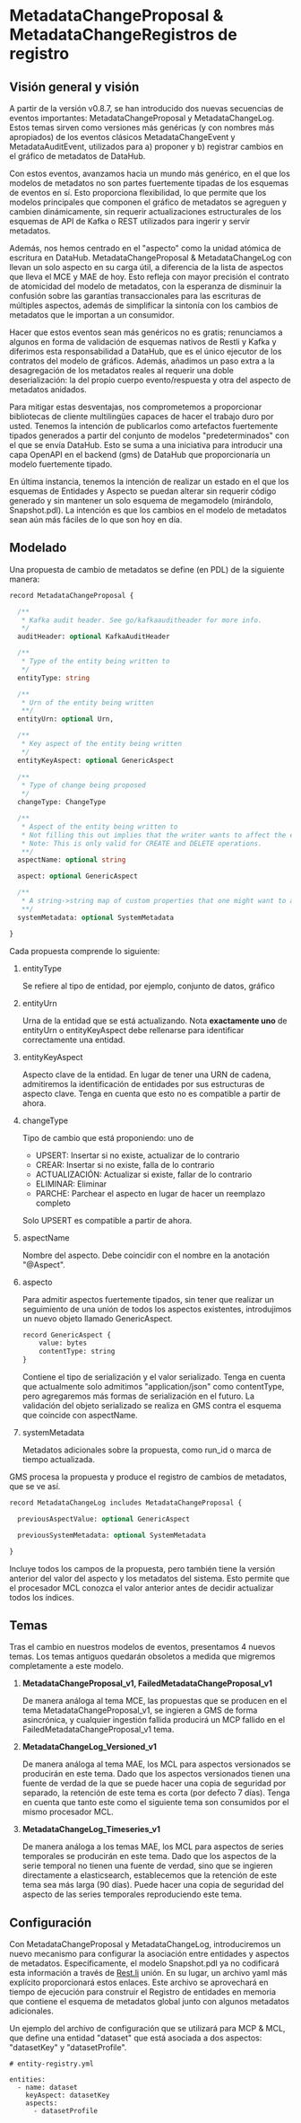 # MetadataChangeProposal & MetadataChangeRegistros de registro

## Visión general y visión

A partir de la versión v0.8.7, se han introducido dos nuevas secuencias de eventos importantes: MetadataChangeProposal y MetadataChangeLog. Estos temas sirven como versiones más genéricas (y con nombres más apropiados) de los eventos clásicos MetadataChangeEvent y MetadataAuditEvent, utilizados para a) proponer y b) registrar cambios en el gráfico de metadatos de DataHub.

Con estos eventos, avanzamos hacia un mundo más genérico, en el que los modelos de metadatos no son partes fuertemente tipadas de los esquemas de eventos en sí. Esto proporciona flexibilidad, lo que permite que los modelos principales que componen el gráfico de metadatos se agreguen y cambien dinámicamente, sin requerir actualizaciones estructurales de los esquemas de API de Kafka o REST utilizados para ingerir y servir metadatos.

Además, nos hemos centrado en el "aspecto" como la unidad atómica de escritura en DataHub. MetadataChangeProposal & MetadataChangeLog con llevan un solo aspecto en su carga útil, a diferencia de la lista de aspectos que lleva el MCE y MAE de hoy. Esto refleja con mayor precisión el contrato de atomicidad del modelo de metadatos, con la esperanza de disminuir la confusión sobre las garantías transaccionales para las escrituras de múltiples aspectos, además de simplificar la sintonía con los cambios de metadatos que le importan a un consumidor.

Hacer que estos eventos sean más genéricos no es gratis; renunciamos a algunos en forma de validación de esquemas nativos de Restli y Kafka y diferimos esta responsabilidad a DataHub, que es el único ejecutor de los contratos del modelo de gráficos. Además, añadimos un paso extra a la desagregación de los metadatos reales al requerir una doble deserialización: la del propio cuerpo evento/respuesta y otra del aspecto de metadatos anidados.

Para mitigar estas desventajas, nos comprometemos a proporcionar bibliotecas de cliente multilingües capaces de hacer el trabajo duro por usted. Tenemos la intención de publicarlos como artefactos fuertemente tipados generados a partir del conjunto de modelos "predeterminados" con el que se envía DataHub. Esto se suma a una iniciativa para introducir una capa OpenAPI en el backend (gms) de DataHub que proporcionaría un modelo fuertemente tipado.

En última instancia, tenemos la intención de realizar un estado en el que los esquemas de Entidades y Aspecto se puedan alterar sin requerir código generado y sin mantener un solo esquema de megamodelo (mirándolo, Snapshot.pdl). La intención es que los cambios en el modelo de metadatos sean aún más fáciles de lo que son hoy en día.

## Modelado

Una propuesta de cambio de metadatos se define (en PDL) de la siguiente manera:

```protobuf
record MetadataChangeProposal {

  /**
   * Kafka audit header. See go/kafkaauditheader for more info.
   */
  auditHeader: optional KafkaAuditHeader

  /**
   * Type of the entity being written to
   */
  entityType: string

  /**
   * Urn of the entity being written
   **/
  entityUrn: optional Urn,

  /**
   * Key aspect of the entity being written
   */
  entityKeyAspect: optional GenericAspect
	
  /**
   * Type of change being proposed
   */
  changeType: ChangeType

  /**
   * Aspect of the entity being written to
   * Not filling this out implies that the writer wants to affect the entire entity
   * Note: This is only valid for CREATE and DELETE operations.
   **/
  aspectName: optional string

  aspect: optional GenericAspect

  /**
   * A string->string map of custom properties that one might want to attach to an event
   **/
  systemMetadata: optional SystemMetadata

}
```

Cada propuesta comprende lo siguiente:

1.  entityType

    Se refiere al tipo de entidad, por ejemplo, conjunto de datos, gráfico

2.  entityUrn

    Urna de la entidad que se está actualizando. Nota **exactamente uno** de entityUrn o entityKeyAspect debe rellenarse para identificar correctamente una entidad.

3.  entityKeyAspect

    Aspecto clave de la entidad. En lugar de tener una URN de cadena, admitiremos la identificación de entidades por sus estructuras de aspecto clave. Tenga en cuenta que esto no es compatible a partir de ahora.

4.  changeType

    Tipo de cambio que está proponiendo: uno de

    *   UPSERT: Insertar si no existe, actualizar de lo contrario
    *   CREAR: Insertar si no existe, falla de lo contrario
    *   ACTUALIZACIÓN: Actualizar si existe, fallar de lo contrario
    *   ELIMINAR: Eliminar
    *   PARCHE: Parchear el aspecto en lugar de hacer un reemplazo completo

    Solo UPSERT es compatible a partir de ahora.

5.  aspectName

    Nombre del aspecto. Debe coincidir con el nombre en la anotación "@Aspect".

6.  aspecto

    Para admitir aspectos fuertemente tipados, sin tener que realizar un seguimiento de una unión de todos los aspectos existentes, introdujimos un nuevo objeto llamado GenericAspect.

    ```xml
    record GenericAspect {
        value: bytes
        contentType: string
    }
    ```

    Contiene el tipo de serialización y el valor serializado. Tenga en cuenta que actualmente solo admitimos "application/json" como contentType, pero agregaremos más formas de serialización en el futuro. La validación del objeto serializado se realiza en GMS contra el esquema que coincide con aspectName.

7.  systemMetadata

    Metadatos adicionales sobre la propuesta, como run_id o marca de tiempo actualizada.

GMS procesa la propuesta y produce el registro de cambios de metadatos, que se ve así.

```protobuf
record MetadataChangeLog includes MetadataChangeProposal {

  previousAspectValue: optional GenericAspect

  previousSystemMetadata: optional SystemMetadata

}
```

Incluye todos los campos de la propuesta, pero también tiene la versión anterior del valor del aspecto y los metadatos del sistema. Esto permite que el procesador MCL conozca el valor anterior antes de decidir actualizar todos los índices.

## Temas

Tras el cambio en nuestros modelos de eventos, presentamos 4 nuevos temas. Los temas antiguos quedarán obsoletos a medida que migremos completamente a este modelo.

1.  **MetadataChangeProposal_v1, FailedMetadataChangeProposal_v1**

    De manera análoga al tema MCE, las propuestas que se producen en el tema MetadataChangeProposal_v1, se ingieren a GMS de forma asincrónica, y cualquier ingestión fallida producirá un MCP fallido en el FailedMetadataChangeProposal_v1 tema.

2.  **MetadataChangeLog_Versioned_v1**

    De manera análoga al tema MAE, los MCL para aspectos versionados se producirán en este tema. Dado que los aspectos versionados tienen una fuente de verdad de la que se puede hacer una copia de seguridad por separado, la retención de este tema es corta (por defecto 7 días). Tenga en cuenta que tanto este como el siguiente tema son consumidos por el mismo procesador MCL.

3.  **MetadataChangeLog_Timeseries_v1**

    De manera análoga a los temas MAE, los MCL para aspectos de series temporales se producirán en este tema. Dado que los aspectos de la serie temporal no tienen una fuente de verdad, sino que se ingieren directamente a elasticsearch, establecemos que la retención de este tema sea más larga (90 días). Puede hacer una copia de seguridad del aspecto de las series temporales reproduciendo este tema.

## Configuración

Con MetadataChangeProposal y MetadataChangeLog, introduciremos un nuevo mecanismo para configurar la asociación entre entidades y aspectos de metadatos. Específicamente, el modelo Snapshot.pdl ya no codificará esta información a través de [Rest.li](http://rest.li) unión. En su lugar, un archivo yaml más explícito proporcionará estos enlaces. Este archivo se aprovechará en tiempo de ejecución para construir el Registro de entidades en memoria que contiene el esquema de metadatos global junto con algunos metadatos adicionales.

Un ejemplo del archivo de configuración que se utilizará para MCP & MCL, que define una entidad "dataset" que está asociada a dos aspectos: "datasetKey" y "datasetProfile".

    # entity-registry.yml

    entities:
      - name: dataset
        keyAspect: datasetKey
        aspects:
          - datasetProfile
